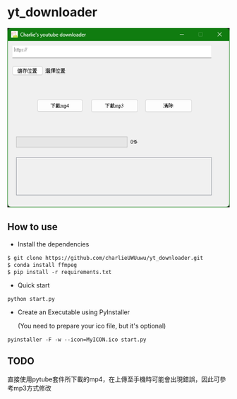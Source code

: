 # yt_downloader

![screen](./img/screen.png)

## How to use
- Install the dependencies
```
$ git clone https://github.com/charlieUWUuwu/yt_downloader.git
$ conda install ffmpeg
$ pip install -r requirements.txt
```

- Quick start
```
python start.py
```

- Create an Executable using PyInstaller

  (You need to prepare your ico file, but it's optional)
```
pyinstaller -F -w --icon=MyICON.ico start.py
```

## TODO
直接使用pytube套件所下載的mp4，在上傳至手機時可能會出現錯誤，因此可參考mp3方式修改
